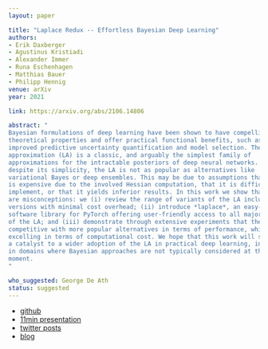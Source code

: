 ```yaml
---
layout: paper

title: "Laplace Redux -- Effortless Bayesian Deep Learning"
authors:
- Erik Daxberger
- Agustinus Kristiadi
- Alexander Immer
- Runa Eschenhagen
- Matthias Bauer
- Philipp Hennig
venue: arXiv
year: 2021

link: https://arxiv.org/abs/2106.14806

abstract: "
Bayesian formulations of deep learning have been shown to have compelling
theoretical properties and offer practical functional benefits, such as
improved predictive uncertainty quantification and model selection. The Laplace
approximation (LA) is a classic, and arguably the simplest family of
approximations for the intractable posteriors of deep neural networks. Yet,
despite its simplicity, the LA is not as popular as alternatives like
variational Bayes or deep ensembles. This may be due to assumptions that the LA
is expensive due to the involved Hessian computation, that it is difficult to
implement, or that it yields inferior results. In this work we show that these
are misconceptions: we (i) review the range of variants of the LA including
versions with minimal cost overhead; (ii) introduce *laplace*, an easy-to-use
software library for PyTorch offering user-friendly access to all major flavors
of the LA; and (iii) demonstrate through extensive experiments that the LA is
competitive with more popular alternatives in terms of performance, while
excelling in terms of computational cost. We hope that this work will serve as
a catalyst to a wider adoption of the LA in practical deep learning, including
in domains where Bayesian approaches are not typically considered at the
moment.
"

who_suggested: George De Ath
status: suggested
---
```

- [github](https://github.com/AlexImmer/Laplace)
- [11min presentation](https://www.youtube.com/watch?v=nMONiYLWWOU)
- [twitter posts](https://twitter.com/a1mmer/status/1454057888759037955)
- [blog](https://agustinus.kristia.de/techblog/2021/10/27/laplace/)
